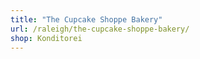 ```yaml
---
title: "The Cupcake Shoppe Bakery"
url: /raleigh/the-cupcake-shoppe-bakery/
shop: Konditorei
---
```

